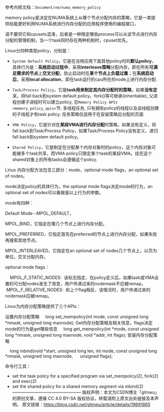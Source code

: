 参考内核文档：`Document/vm/numa_memory_policy`

memory policy是决定在NUMA系统上从哪个节点分配内存的策略，它是一类提供给能更好利用NUMA系统进行内存分配的应用程序使用的编程接口，

请不要将它和cpusets混淆，后者是一种限定哪些process可以从该节点进行内存分配的管理机制，当一个task同时存在两种机制时，cpuset优先。



Linux分四种类型policy，分别是：

- `System Default Policy`，它是在没用应用下面其他policy时的**默认policy**，具体行为是：**系统启动过程中**，采用**interleave策略**分配内存，即在所有**可满足需求的节点**上**交叉分配**，防止启动时在**某个节点上负载过重**；在**系统启动后**，采用**local allocation**，即在task运行的cpu所在的node上进行内存分配.

- `Task/Process Policy`，它是**task用来制定其内存分配时的策略**，如果**没有定义**，将fall back到system default policy。fork()等可继承(inheritable), 父进程创建子进程时可以建立policy, 见`Memory Policy APIs <memory_policy_apis>`节. 多线程任务, 只有拥有policy的线程以及该线程创建的子线程才有task policy. 任务策略仅适用于在安装策略后分配的页面

- `VMA Policy`，它是针对在**某段VMA进行内存分配**时策略，如果没有定义，将fall back到Task/Process Policy，如果Task/Process Policy没有定义，递归fall back到system default policy。

- `Shared Policy`，它是制定在分配某个内存对象时的policy，这个内存对象可能被多个task共享，而VMA policy只限定某个task的某段VMA。挂在这个shared对象上的所有tasks会遵循这个policy.



Linux 内存分配方法包含三部分：mode，optional mode flags，an optional set of nodes。

mode决定policy的具体行为，the optional mode flags决定mode的行为，an optional set of nodes可以看做是以上行为的参数。


mode有四种：

Default Mode--MPOL_DEFAULT，

MPOL_BIND，它指定在哪几个节点上进行内存分配。

MPOL_PREFERRED，它指定首先在preferred的节点上进行内存分配，如果失败再搜索其他节点。

MPOL_INTERLEAVED，它指定在an optional set of nodes几个节点上，以页为单位，交叉分配内存。



optional mode flags：

    MPOL_F_STATIC_NODES:  该标志指定，在policy定义后，如果task或VMA设置的可分配nodes发生了改变，用户传递过来的nodemask不应被remap。
    MPOL_F_RELATIVE_NODES:  和上个flag相反，该情况时，用户传递过来的nodemask应被remap。



Linux为内存分配策略提供了三个APIs：

设置内存分配策略
    long set_mempolicy(int mode, const unsigned long *nmask, unsigned long maxnode);
Get内存分配策略及相关信息，flags决定mode的行为是get哪些信息
    long get_mempolicy(int *mode, const unsigned long *nmask, unsigned long maxnode, void *addr, int flags);
安装内存分配策略

    long mbind(void *start, unsigned long len, int mode, const unsigned long *nmask, unsigned long maxnode,
     unsigned flags);


命令行工具：

+ set the task policy for a specified program via set_mempolicy(2), fork(2) and exec(2)
+ set the shared policy for a shared memory segment via mbind(2)
————————————————
版权声明：本文为CSDN博主「glmwu」的原创文章，遵循 CC 4.0 BY-SA 版权协议，转载请附上原文出处链接及本声明。
原文链接：https://blog.csdn.net/glmwu/article/details/19691865